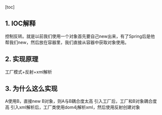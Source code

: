 [toc]

 

## 1. IOC解释

控制反转。就是以前我们使用一个对象首先要自己new出来，有了Spring后是他帮我们new，然后放在容器里，我们直接从容器中获取对象使用。

## 2. 实现原理
工厂模式+反射+xml解析

## 3. 为什么这么实现
A使用B，直接new B对象，则A与B耦合度太高
引入工厂后，工厂和B对象耦合度高
引入xml解析后，工厂类使用dom4j解析xml，然后使用反射创建对象


